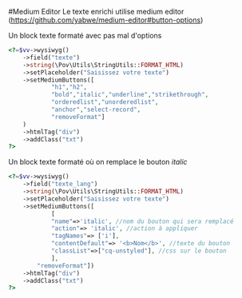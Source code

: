 #Medium Editor
Le texte enrichi utilise medium editor (https://github.com/yabwe/medium-editor#button-options)


Un block texte formaté avec pas mal d'options
```php
<?=$vv->wysiwyg()
    ->field("texte")
    ->string(\Pov\Utils\StringUtils::FORMAT_HTML)
    ->setPlaceholder("Saisissez votre texte")
    ->setMediumButtons([
            "h1","h2",
            "bold","italic","underline","strikethrough",
            "orderedlist","unorderedlist",
            "anchor","select-record",
            "removeFormat"]
    )
    ->htmlTag("div")
    ->addClass("txt")
?>
```

Un block texte formaté où on remplace le bouton _italic_ 
```php
<?=$vv->wysiwyg()
    ->field("texte_lang")
    ->string(\Pov\Utils\StringUtils::FORMAT_HTML)
    ->setPlaceholder("Saisissez votre texte")
    ->setMediumButtons([
            [
            "name"=>'italic', //nom du bouton qui sera remplacé
            "action"=> 'italic', //action à appliquer
            "tagNames"=> ['i'],
            "contentDefault"=> '<b>Nom</b>', //texte du bouton
            "classList"=>["cq-unstyled"], //css sur le bouton
            ],
        "removeFormat"])
    ->htmlTag("div")
    ->addClass("txt")
?>
```